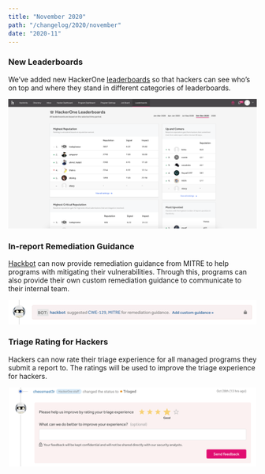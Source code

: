 ```yaml
---
title: "November 2020"
path: "/changelog/2020/november"
date: "2020-11"
---
```


### New Leaderboards
We’ve added new HackerOne [leaderboards](/hackers/leaderboards.html) so that hackers can see who’s on top and where they stand in different categories of leaderboards.

![new leaderboards](./images/nov_2020_new_leaderboards.png)

### In-report Remediation Guidance
[Hackbot](/organizations/hackbot.html) can now provide remediation guidance from MITRE to help programs with mitigating their vulnerabilities. Through this, programs can also provide their own custom remediation guidance to communicate to their internal team.

![remediation guidance](./images/nov_2020_remediation_guidance.png)

### Triage Rating for Hackers
Hackers can now rate their triage experience for all managed programs they submit a report to. The ratings will be used to improve the triage experience for hackers.

![hacker triage rating](./images/nov_2020_hacker_triage_rating.png)
